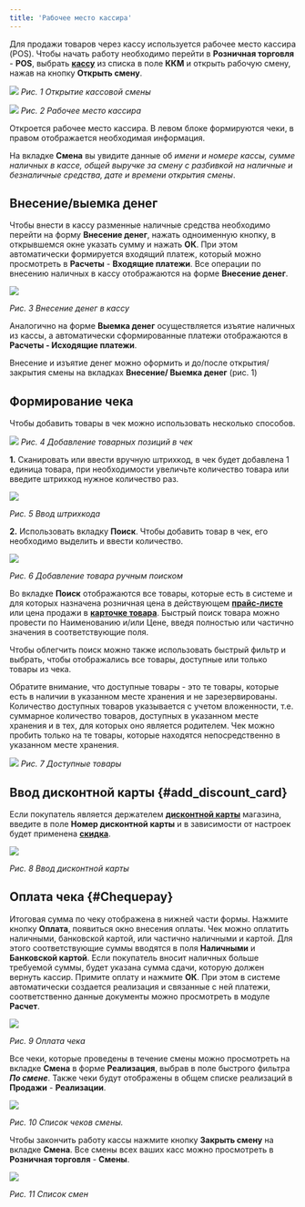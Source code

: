 ```yaml
---
title: 'Рабочее место кассира'
---
```


Для продажи товаров через кассу используется рабочее место кассира (POS). Чтобы начать работу необходимо перейти в **Розничная торговля** - **POS**, выбрать [**кассу**](Cash_registers.md) из списка в поле **ККМ** и открыть рабочую смену, нажав на кнопку **Открыть смену**.

![](images/POS_1.png)
*Рис. 1 Открытие кассовой смены*

  

![](images/POS_2.png)
*Рис. 2 Рабочее место кассира*

  

Откроется рабочее место кассира. В левом блоке формируются чеки, в правом отображается необходимая информация.

На вкладке **Смена** вы увидите данные об *имени и номере кассы, сумме наличных в кассе, общей выручке за смену с разбивкой на наличные и безналичные средства, дате и времени открытия смены*.

## Внесение/выемка денег

Чтобы внести в кассу разменные наличные средства необходимо перейти на форму **Внесение денег**, нажать одноименную кнопку, в открывшемся окне указать сумму и нажать **ОК**. При этом автоматически формируется входящий платеж, который можно просмотреть в **Расчеты** - **Входящие платежи**. Все операции по внесению наличных в кассу отображаются на форме **Внесение денег**.

![](images/POS_3.png)

*Рис. 3 Внесение денег в кассу*

  

Аналогично на форме **Выемка денег** осуществляется изъятие наличных из кассы, а автоматически сформированные платежи отображаются в **Расчеты - Исходящие платежи**.

Внесение и изъятие денег можно оформить и до/после открытия/ закрытия смены на вкладках **Внесение/ Выемка денег** (рис. 1)

## Формирование чека

Чтобы добавить товары в чек можно использовать несколько способов.

![](images/POS_4.png)
*Рис. 4 Добавление товарных позиций в чек*

  

**1.** Сканировать или ввести вручную штрихкод, в чек будет добавлена 1 единица товара, при необходимости увеличьте количество товара или введите штрихкод нужное количество раз.

![](images/POS_5.png)

*Рис. 5 Ввод штрихкода*

  

**2.** Использовать вкладку **Поиск**. Чтобы добавить товар в чек, его необходимо выделить и ввести количество.

![](images/POS_6.png)

*Рис. 6 Добавление товара ручным поиском*

Во вкладке **Поиск** отображаются все товары, которые есть в системе и для которых назначена розничная цена в действующем **[прайс-листе](Pricelists.md)** или цена продажи в [**карточке товара**](Items_directory.md). Быстрый поиск товара можно провести по Наименованию и/или Цене, введя полностью или частично значения в соответствующие поля.

Чтобы облегчить поиск можно также использовать быстрый фильтр и выбрать, чтобы отображались все товары, доступные или только товары из чека.

Обратите внимание, что доступные товары - это те товары, которые есть в наличии в указанном месте хранения и не зарезервированы. Количество доступных товаров указывается с учетом вложенности, т.е. суммарное количество товаров, доступных в указанном месте хранения и в тех, для которых оно является родителем. Чек можно пробить только на те товары, которые находятся непосредственно в указанном месте хранения.

  
![](images/POS_7.png)
*Рис. 7 Доступные товары*

  

## **Ввод дисконтной карты** {#add_discount_card}

Если покупатель является держателем [**дисконтной карты**](Discount_cards.md) магазина, введите в поле **Номер дисконтной карты** и в зависимости от настроек будет применена [**скидка**](Discount_settings.md).

![](images/POS_10.png)

*Рис. 8 Ввод дисконтной карты*

  

## Оплата чека {#Chequepay}

Итоговая сумма по чеку отображена в нижней части формы. Нажмите кнопку **Оплата**, появиться окно внесения оплаты. Чек можно оплатить наличными, банковской картой, или частично наличными и картой. Для этого соответствующие суммы вводятся в поля **Наличными** и **Банковской картой**. Если покупатель вносит наличных больше требуемой суммы, будет указана сумма сдачи, которую должен вернуть кассир. Примите оплату и нажмите **ОК**. При этом в системе автоматически создается реализация и связанные с ней платежи, соответственно данные документы можно просмотреть в модуле **Расчет**.

![](images/POS_8.png)

*Рис. 9 Оплата чека*

  

Все чеки, которые проведены в течение смены можно просмотреть на вкладке **Смена** в форме **Реализация**, выбрав в поле быстрого фильтра ***По смене***. Также чеки будут отображены в общем списке реализаций в **Продажи** - **Реализации**.

![](images/POS_9.png)

*Рис. 10 Список чеков смены.*

  

Чтобы закончить работу кассы нажмите кнопку **Закрыть смену** на вкладке **Смена**. Все смены всех ваших касс можно просмотреть в **Розничная торговля** - **Смены**.

![](images/POS_11.png)

*Рис. 11 Список смен*

  


